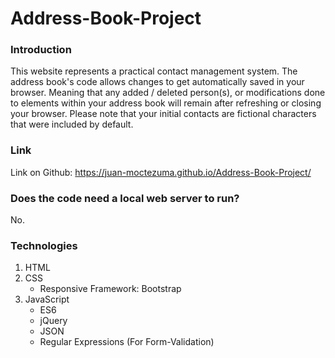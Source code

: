 # Address-Book-Project

### Introduction

This website represents a practical contact management system.
The address book's code allows changes to get automatically 
saved in your browser. Meaning that any added / deleted person(s), or 
modifications done to elements within your address book will remain
after refreshing or closing your browser. Please note that your initial
contacts are fictional characters that were included by default.

### Link
Link on Github: https://juan-moctezuma.github.io/Address-Book-Project/

### Does the code need a local web server to run?
No.

### Technologies

1. HTML
2. CSS
   * Responsive Framework: Bootstrap
3. JavaScript
   * ES6
   * jQuery
   * JSON
   * Regular Expressions (For Form-Validation)
